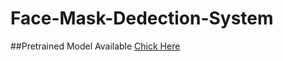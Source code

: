 # Face-Mask-Dedection-System
##Pretrained Model Available
[Chick Here](https://drive.google.com/file/d/1-00BEFANNpX6HjiuinRuJacSZbTHr24i/view?usp=sharing)
